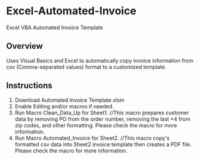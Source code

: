 # Excel-Automated-Invoice
Excel VBA Automated Invoice Template

## Overview
Uses Visual Basics and Excel to automatically copy invoice information from csv (Comma-separated values) format to a customized template.

## Instructions
1)  Download Automated Invoice Template.xlsm
2)  Enable Editing and/or macros if needed.
4)  Run Macro Clean_Data_Up for Sheet1.    //This macro prepares customer data by removing PO from the order number, removing the last +4 from zip codes, and other formatting. Please check the macro for more information.
5)  Run Macro Automated_Invoice for Sheet2.    //This macro copy's formatted csv data into Sheet2 invoice template then creates a PDF file. Please check the macro for more information.
